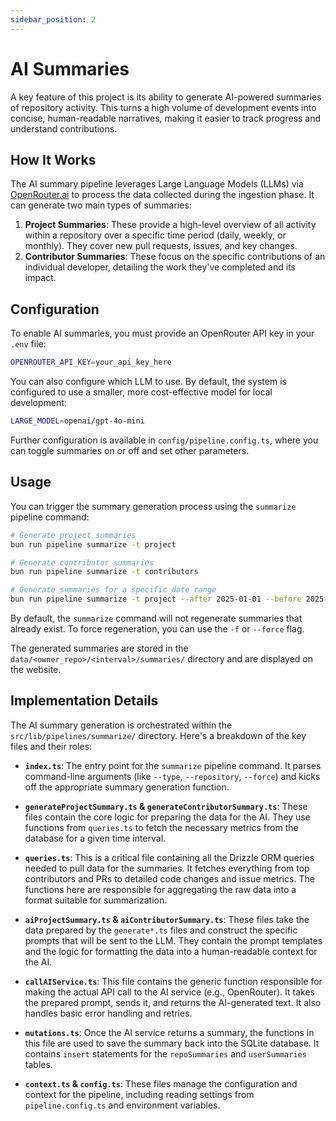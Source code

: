 ```yaml
---
sidebar_position: 2
---
```


# AI Summaries

A key feature of this project is its ability to generate AI-powered summaries of repository activity. This turns a high volume of development events into concise, human-readable narratives, making it easier to track progress and understand contributions.

## How It Works

The AI summary pipeline leverages Large Language Models (LLMs) via [OpenRouter.ai](https://openrouter.ai/) to process the data collected during the ingestion phase. It can generate two main types of summaries:

1.  **Project Summaries**: These provide a high-level overview of all activity within a repository over a specific time period (daily, weekly, or monthly). They cover new pull requests, issues, and key changes.
2.  **Contributor Summaries**: These focus on the specific contributions of an individual developer, detailing the work they've completed and its impact.

## Configuration

To enable AI summaries, you must provide an OpenRouter API key in your `.env` file:

```bash title=".env"
OPENROUTER_API_KEY=your_api_key_here
```

You can also configure which LLM to use. By default, the system is configured to use a smaller, more cost-effective model for local development:

```bash title=".env"
LARGE_MODEL=openai/gpt-4o-mini
```

Further configuration is available in `config/pipeline.config.ts`, where you can toggle summaries on or off and set other parameters.

## Usage

You can trigger the summary generation process using the `summarize` pipeline command:

```bash
# Generate project summaries
bun run pipeline summarize -t project

# Generate contributor summaries
bun run pipeline summarize -t contributors

# Generate summaries for a specific date range
bun run pipeline summarize -t project --after 2025-01-01 --before 2025-02-20
```

By default, the `summarize` command will not regenerate summaries that already exist. To force regeneration, you can use the `-f` or `--force` flag.

The generated summaries are stored in the `data/<owner_repo>/<interval>/summaries/` directory and are displayed on the website.

## Implementation Details

The AI summary generation is orchestrated within the `src/lib/pipelines/summarize/` directory. Here's a breakdown of the key files and their roles:

- **`index.ts`**: The entry point for the `summarize` pipeline command. It parses command-line arguments (like `--type`, `--repository`, `--force`) and kicks off the appropriate summary generation function.

- **`generateProjectSummary.ts` & `generateContributorSummary.ts`**: These files contain the core logic for preparing the data for the AI. They use functions from `queries.ts` to fetch the necessary metrics from the database for a given time interval.

- **`queries.ts`**: This is a critical file containing all the Drizzle ORM queries needed to pull data for the summaries. It fetches everything from top contributors and PRs to detailed code changes and issue metrics. The functions here are responsible for aggregating the raw data into a format suitable for summarization.

- **`aiProjectSummary.ts` & `aiContributorSummary.ts`**: These files take the data prepared by the `generate*.ts` files and construct the specific prompts that will be sent to the LLM. They contain the prompt templates and the logic for formatting the data into a human-readable context for the AI.

- **`callAIService.ts`**: This file contains the generic function responsible for making the actual API call to the AI service (e.g., OpenRouter). It takes the prepared prompt, sends it, and returns the AI-generated text. It also handles basic error handling and retries.

- **`mutations.ts`**: Once the AI service returns a summary, the functions in this file are used to save the summary back into the SQLite database. It contains `insert` statements for the `repoSummaries` and `userSummaries` tables.

- **`context.ts` & `config.ts`**: These files manage the configuration and context for the pipeline, including reading settings from `pipeline.config.ts` and environment variables.
